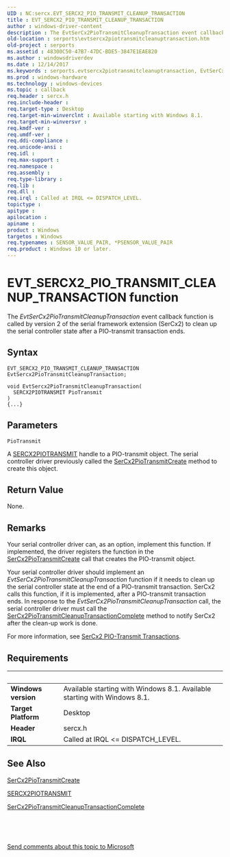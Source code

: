 ```yaml
---
UID : NC:sercx.EVT_SERCX2_PIO_TRANSMIT_CLEANUP_TRANSACTION
title : EVT_SERCX2_PIO_TRANSMIT_CLEANUP_TRANSACTION
author : windows-driver-content
description : The EvtSerCx2PioTransmitCleanupTransaction event callback function is called by version 2 of the serial framework extension (SerCx2) to clean up the serial controller state after a PIO-transmit transaction ends.
old-location : serports\evtsercx2piotransmitcleanuptransaction.htm
old-project : serports
ms.assetid : 48300C50-47B7-47DC-BDE5-3847E1EAE820
ms.author : windowsdriverdev
ms.date : 12/14/2017
ms.keywords : serports.evtsercx2piotransmitcleanuptransaction, EvtSerCx2PioTransmitCleanupTransaction callback function [Serial Ports], EvtSerCx2PioTransmitCleanupTransaction, EVT_SERCX2_PIO_TRANSMIT_CLEANUP_TRANSACTION, EVT_SERCX2_PIO_TRANSMIT_CLEANUP_TRANSACTION, 2/EvtSerCx2PioTransmitCleanupTransaction
ms.prod : windows-hardware
ms.technology : windows-devices
ms.topic : callback
req.header : sercx.h
req.include-header : 
req.target-type : Desktop
req.target-min-winverclnt : Available starting with Windows 8.1.
req.target-min-winversvr : 
req.kmdf-ver : 
req.umdf-ver : 
req.ddi-compliance : 
req.unicode-ansi : 
req.idl : 
req.max-support : 
req.namespace : 
req.assembly : 
req.type-library : 
req.lib : 
req.dll : 
req.irql : Called at IRQL <= DISPATCH_LEVEL.
topictype : 
apitype : 
apilocation : 
apiname : 
product : Windows
targetos : Windows
req.typenames : SENSOR_VALUE_PAIR, *PSENSOR_VALUE_PAIR
req.product : Windows 10 or later.
---
```



# EVT_SERCX2_PIO_TRANSMIT_CLEANUP_TRANSACTION function
The <i>EvtSerCx2PioTransmitCleanupTransaction</i> event callback function is called by version 2 of the serial framework extension (SerCx2) to clean up the serial controller state after a PIO-transmit transaction ends.

## Syntax

```
EVT_SERCX2_PIO_TRANSMIT_CLEANUP_TRANSACTION EvtSercx2PioTransmitCleanupTransaction;

void EvtSercx2PioTransmitCleanupTransaction(
  SERCX2PIOTRANSMIT PioTransmit
)
{...}
```

## Parameters

`PioTransmit`

A <a href="https://docs.microsoft.com/en-us/windows-hardware/drivers/serports/sercx2-object-handles">SERCX2PIOTRANSMIT</a> handle to a PIO-transmit object. The serial controller driver previously called the <a href="..\sercx\nf-sercx-sercx2piotransmitcreate.md">SerCx2PioTransmitCreate</a> method to create this object.


## Return Value

None.

## Remarks

Your serial controller driver can, as an option, implement this function. If implemented, the driver registers the function in the <a href="..\sercx\nf-sercx-sercx2piotransmitcreate.md">SerCx2PioTransmitCreate</a> call that creates the PIO-transmit object.

Your serial controller driver should implement an <i>EvtSerCx2PioTransmitCleanupTransaction</i> function if it needs to clean up the serial controller state at the end of a PIO-transmit transaction. SerCx2 calls this function, if it is implemented, after a PIO-transmit transaction ends. In response to the <i>EvtSerCx2PioTransmitCleanupTransaction</i> call, the serial controller driver must call the <a href="..\sercx\nf-sercx-sercx2piotransmitcleanuptransactioncomplete.md">SerCx2PioTransmitCleanupTransactionComplete</a> method to notify SerCx2 after the clean-up work is done.

For more information, see <a href="https://msdn.microsoft.com/3BEF9A3D-1FEF-4626-B07F-1670359062AF">SerCx2 PIO-Transmit Transactions</a>.

## Requirements
| &nbsp; | &nbsp; |
| ---- |:---- |
| **Windows version** | Available starting with Windows 8.1. Available starting with Windows 8.1. |
| **Target Platform** | Desktop |
| **Header** | sercx.h |
| **IRQL** | Called at IRQL <= DISPATCH_LEVEL. |

## See Also

<a href="..\sercx\nf-sercx-sercx2piotransmitcreate.md">SerCx2PioTransmitCreate</a>

<a href="https://docs.microsoft.com/en-us/windows-hardware/drivers/serports/sercx2-object-handles">SERCX2PIOTRANSMIT</a>

<a href="..\sercx\nf-sercx-sercx2piotransmitcleanuptransactioncomplete.md">SerCx2PioTransmitCleanupTransactionComplete</a>

 

 

<a href="mailto:wsddocfb@microsoft.com?subject=Documentation%20feedback [serports\serports]:%20EVT_SERCX2_PIO_TRANSMIT_CLEANUP_TRANSACTION callback function%20 RELEASE:%20(12/14/2017)&amp;body=%0A%0APRIVACY STATEMENT%0A%0AWe use your feedback to improve the documentation. We don't use your email address for any other purpose, and we'll remove your email address from our system after the issue that you're reporting is fixed. While we're working to fix this issue, we might send you an email message to ask for more info. Later, we might also send you an email message to let you know that we've addressed your feedback.%0A%0AFor more info about Microsoft's privacy policy, see http://privacy.microsoft.com/en-us/default.aspx." title="Send comments about this topic to Microsoft">Send comments about this topic to Microsoft</a>
